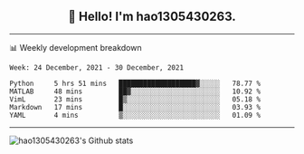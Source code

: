 <h2 align="center">👋 Hello! I'm hao1305430263.</h2>


---- 
📊 Weekly development breakdown

<!--START_SECTION:waka-->
```text
Week: 24 December, 2021 - 30 December, 2021

Python     5 hrs 51 mins   ███████████████████▓░░░░░   78.77 % 
MATLAB     48 mins         ██▓░░░░░░░░░░░░░░░░░░░░░░   10.92 % 
VimL       23 mins         █▒░░░░░░░░░░░░░░░░░░░░░░░   05.18 % 
Markdown   17 mins         █░░░░░░░░░░░░░░░░░░░░░░░░   03.93 % 
YAML       4 mins          ▒░░░░░░░░░░░░░░░░░░░░░░░░   01.09 % 
```
<!--END_SECTION:waka-->
----
![hao1305430263's Github stats](https://github-readme-stats.vercel.app/api?username=hao1305430263&show_icons=true)


<!--
**hao1305430263/hao1305430263** is a ✨ _special_ ✨ repository because its `README.md` (this file) appears on your GitHub profile.

Here are some ideas to get you started:

- 🔭 I’m currently working on ...
- 🌱 I’m currently learning ...
- 👯 I’m looking to collaborate on ...
- 🤔 I’m looking for help with ...
- 💬 Ask me about ...
- 📫 How to reach me: ...
- 😄 Pronouns: ...
- ⚡ Fun fact: ...
-->
